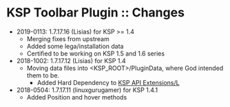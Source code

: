 # KSP Toolbar Plugin :: Changes

* 2019-0113: 1.7.17.16 (Lisias) for KSP >= 1.4
	+ Merging fixes from upstream
	+ Added some lega/installation data
	+ Certified to be working on KSP 1.5 and 1.6 series
* 2018-1002: 1.7.17.12 (Lisias) for KSP 1.4
	+ Moving data files into <KSP_ROOT>/PluginData, where God intended them to be.
		- Added Hard Dependency to [KSP API Extensions/L](https://github.com/net-lisias-ksp/KSPAPIExtensions)
* 2018-0504: 1.7.17.11 (linuxgurugamer) for KSP 1.4.1
	+ Added Position and hover methods
